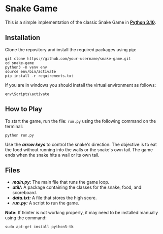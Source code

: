 # **Snake Game**

This is a simple implementation of the classic Snake Game in  <a href="https://www.python.org/downloads/">**Python 3.10**</a>.

## **Installation**

Clone the repository and install the required packages using pip:
```
git clone https://github.com/your-username/snake-game.git
cd snake-game
python3 -m venv env
source env/bin/activate
pip install -r requirements.txt
```
If you are in windows you should install the virtual environment as follows:

`env\Scripts\activate`

## **How to Play**
To start the game, run the file: `run.py` using the following command on the terminal:
```
python run.py
```
Use the ***arrow keys*** to control the snake's direction. The objective is to eat the food without running into the walls or the snake's own tail. The game ends when the snake hits a wall or its own tail.

## **Files**

- ***main.py:*** The main file that runs the game loop.
- ***util/:*** A package containing the classes for the snake, food, and scoreboard.
- ***data.txt:*** A file that stores the high score.
- ***run.py:*** A script to run the game.

**Note:** If tkinter is not working properly, it may need to be installed manually using the command:

```
sudo apt-get install python3-tk
```
